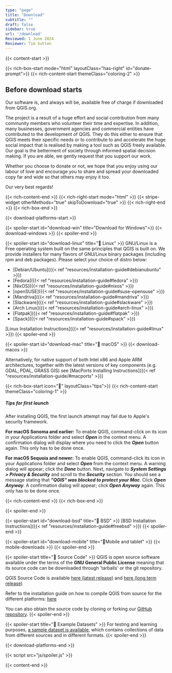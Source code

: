 ```yaml
---
type: "page"
title: "Download"
subtitle: ""
draft: false
sidebar: true
url: '/download'
Reviewed: 1 June 2024
Reviewer: Tim Sutton
---
```


{{< content-start  >}}

{{< rich-box-start mode="html" layoutClass="has-right" id="donate-prompt">}}
{{< rich-content-start themeClass="coloring-2" >}}
## Before download starts

Our software is, and always will be, available free of charge if downloaded from QGIS.org.

The project is a result of a huge effort and social contribution from many community members who volunteer their time and expertise. In addition, many businesses, government agencies and commercial entities have contributed to the development of QGIS. They do this either to ensure that QGIS meets their specific needs or to contribute to and accelerate the huge social impact that is realised by making a tool such as QGIS freely available. Our goal is the betterment of society through informed spatial decision making. If you are able, we gently request that you support our work.

Whether you choose to donate or not, we hope that you enjoy using our labour of love and encourage you to share and spread your downloaded copy far and wide so that others may enjoy it too.

Our very best regards!

{{< rich-content-end >}}
{{< rich-right-start mode="html" >}}
{{< stripe-widget otherMethods="true" skipToDownload="true" >}}
{{< rich-right-end >}}
{{< rich-box-end >}}


{{< download-platforms-start >}}

{{< spoiler-start id="download-win" title="Download for Windows">}}
{{< download-windows >}}
{{< spoiler-end >}}


{{< spoiler-start id="download-linux" title="🐧 Linux" >}}
GNU/Linux is a Free operating system built on the same principles that QGIS is built on.
We provide installers for many flavors of GNU/Linux binary packages (including rpm and deb packages). Please select your choice of distro below:

- [Debian/Ubuntu]({{< ref "resources/installation-guide#debianubuntu" >}})
- [Fedora]({{< ref "resources/installation-guide#fedora" >}})
- [NixOS]({{< ref "resources/installation-guide#nixos" >}})
- [openSUSE]({{< ref "resources/installation-guide#suse-opensuse" >}})
- [Mandriva]({{< ref "resources/installation-guide#mandriva" >}})
- [Slackware]({{< ref "resources/installation-guide#slackware" >}})
- [Arch Linux]({{< ref "resources/installation-guide#arch-linux" >}})
- [Flatpak]({{< ref "resources/installation-guide#flatpak" >}})
- [Spack]({{< ref "resources/installation-guide#spack" >}})

[Linux Installation Instructions]({{< ref "resources/installation-guide#linux" >}})
{{< spoiler-end >}}


{{< spoiler-start id="download-mac" title="🍏 macOS" >}}
{{< download-macos >}}

Alternatively, for native support of both Intel x86 and Apple ARM architectures, together with the latest versions of key components (e.g. GDAL, PDAL, GRASS GIS) see [MacPorts Installing Instructions]({{< ref "resources/installation-guide/#macports" >}})

{{< rich-box-start icon="💁" layoutClass="tips">}}
{{< rich-content-start themeClass="coloring-1" >}}

##### Tips for first launch
After installing QGIS, the first launch attempt may fail due to Apple's security framework. 

**For macOS Sonoma and earlier:** To enable QGIS, command-click on its icon in your Applications folder and select ***Open*** in the context menu. A confirmation dialog will display where you need to click the ***Open*** button again. This only has to be done once.

**For macOS Sequoia and newer:** To enable QGIS, command-click its icon in your Applications folder and select ***Open*** from the context menu. A warning dialog will appear; click the ***Done*** button. Next, navigate to ***System Settings > Privacy & Security*** and scroll to the ***Security*** section. You should see a message stating that ***"QGIS" was blocked to protect your Mac***. Click ***Open Anyway***. A confirmation dialog will appear; click ***Open Anyway*** again. This only has to be done once.

{{< rich-content-end >}}
{{< rich-box-end >}}

{{< spoiler-end >}}


{{< spoiler-start id="download-bsd" title="👿 BSD" >}}
[BSD Installation Instructions]({{< ref "resources/installation-guide#freebsd" >}})
{{< spoiler-end >}}


{{< spoiler-start id="download-mobile" title="📱Mobile and tablet" >}}
{{< mobile-downloads >}}
{{< spoiler-end >}}


{{< spoiler-start title="📃 Source Code" >}}
QGIS is open source software available under the terms of the <b>GNU General Public License</b> meaning that its source code can be downloaded through 'tarballs' or the git repository.

QGIS Source Code is available <a href="/downloads/qgis-latest.tar.bz2">here (latest release)</a> and <a href="/downloads/qgis-latest-ltr.tar.bz2">here (long term release)</a>

Refer to the installation guide on how to compile QGIS from source for the different platforms: [here](https://github.com/qgis/QGIS/blob/master/INSTALL.md)

You can also obtain the source code by cloning or forking our <a href="https://github.com/qgis/QGIS">GitHub repository</a>.
{{< spoiler-end >}}


{{< spoiler-start title="🗾 Example Datasets" >}}
For testing and learning purposes, [a sample dataset is available](https://docs.qgis.org/latest/en/docs/user_manual/introduction/getting_started.html#downloading-sample-data), which contains collections of data from different sources and in different formats.
{{< spoiler-end >}}


{{< download-platforms-end >}}

{{< script src="js/spoiler.js" >}}

{{< content-end >}}
